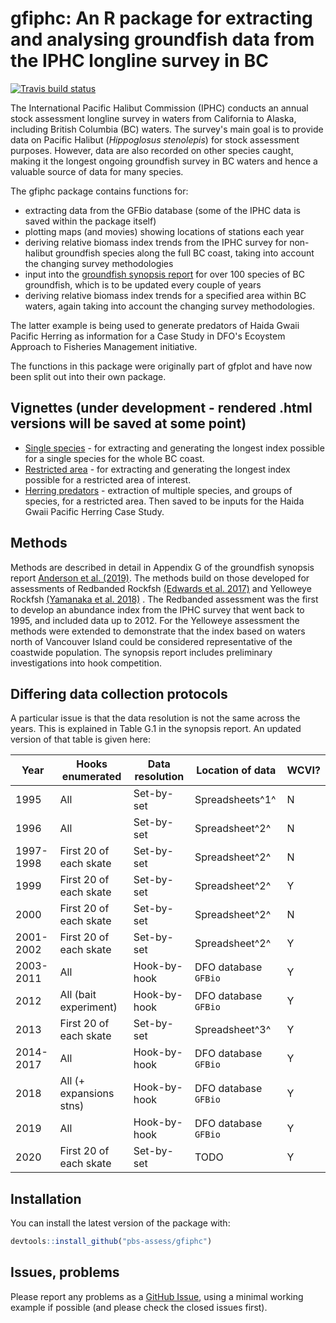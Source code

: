 # gfiphc: An R package for extracting and analysing groundfish data from the IPHC longline survey in BC

<!-- badges: start -->
[![Travis build status](https://travis-ci.com/pbs-assess/gfiphc.svg?branch=master)](https://travis-ci.com/pbs-assess/gfiphc)

<!-- badges: end -->

The International Pacific Halibut Commission (IPHC) conducts an annual stock assessment longline survey in waters from California to Alaska, including British Columbia (BC) waters. The survey's main goal is to provide data on Pacific Halibut (*Hippoglosus stenolepis*) for stock assessment purposes. However, data are also recorded on other species caught, making it the longest ongoing groundfish survey in BC waters and hence a valuable source of data for many species. 

The gfiphc package contains functions for: 

- extracting data from the GFBio database (some of the IPHC data is saved within the package itself)
- plotting maps (and movies) showing locations of stations each year
- deriving relative biomass index trends from the IPHC survey for non-halibut groundfish species along the full BC coast, taking into account the changing survey methodologies
- input into the [groundfish synopsis report](https://github.com/pbs-assess/gfsynopsis) for over 100 species of BC groundfish, which is to be updated every couple of years
- deriving relative biomass index trends for a specified area within BC waters, again taking into account the changing survey methodologies. 

The latter example is being used to generate predators of Haida Gwaii Pacific Herring as information for a Case Study in DFO's Ecoystem Approach to Fisheries Management initiative. 

The functions in this package were originally part of gfplot and have now been split out into their own package.

## Vignettes (under development - rendered .html versions will be saved at some point)

- [Single species](vignettes/data_for_one_species.Rmd) - for extracting and generating the longest index possible for a single species for the whole BC coast.
- [Restricted area](vignettes/analysis_for_restricted_area.Rmd) - for extracting and generating the longest index possible for a restricted area of interest.
- [Herring predators](vignettes/analysis_for_HG_herring_predators.Rmd) - extraction of multiple species, and groups of species, for a restricted area. Then saved to be inputs for the Haida Gwaii Pacific Herring Case Study. 

## Methods

Methods are described in detail in Appendix G of the groundfish synopsis report [Anderson et al. (2019)](https://www.dfo-mpo.gc.ca/csas-sccs/Publications/ResDocs-DocRech/2019/2019_041-eng.html). The methods build on those developed for assessments of
Redbanded Rockfsh [(Edwards et al. 2017)](https://www.dfo-mpo.gc.ca/csas-sccs/Publications/ResDocs-DocRech/2017/2017_058-eng.html) and Yelloweye Rockfsh [(Yamanaka et al. 2018)](https://www.dfo-mpo.gc.ca/csas-sccs/Publications/ResDocs-DocRech/2018/2018_001-eng.html) . The Redbanded assessment was the first to develop an abundance index from the IPHC survey that went back to 1995, and included data up to 2012. For the Yelloweye assessment the methods were extended to demonstrate that the index based on waters north of Vancouver Island could be considered representative of the coastwide population. The synopsis report includes preliminary investigations into hook competition.

## Differing data collection protocols

A particular issue is that the data resolution is not the same across the years. This is explained in Table G.1 in the synopsis report. An updated version of that table is given here:


|Year         |Hooks enumerated          |Data resolution    |Location of data       |WCVI? |
|-------------|--------------------------|-------------------|-----------------------|-------|
|1995         |All                       |Set-by-set         |Spreadsheets^1^        |N      |
|1996         |All                       |Set-by-set         |Spreadsheet^2^         |N      |
|1997-1998    |First 20 of each skate    |Set-by-set         |Spreadsheet^2^         |N      |
|1999         |First 20 of each skate    |Set-by-set         |Spreadsheet^2^         |Y      |
|2000         |First 20 of each skate    |Set-by-set         |Spreadsheet^2^         |N      |
|2001-2002    |First 20 of each skate    |Set-by-set         |Spreadsheet^2^         |Y      |
|2003-2011    |All                       |Hook-by-hook       |DFO database `GFBio`   |Y      |
|2012         |All (bait experiment)     |Hook-by-hook       |DFO database `GFBio`   |Y      |
|2013         |First 20 of each skate    |Set-by-set         |Spreadsheet^3^         |Y      |
|2014-2017    |All                       |Hook-by-hook       |DFO database `GFBio`   |Y      |
|2018         |All (+ expansions stns)   |Hook-by-hook       |DFO database `GFBio`   |Y      |
|2019         |All                       |Hook-by-hook       |DFO database `GFBio`   |Y      |
|2020         |First 20 of each skate    |Set-by-set         |TODO                   |Y      |

<!-- for putting back into gfsynopsis, note that 2018 is now separated out) -->

## Installation

You can install the latest version of the package with:

``` r
devtools::install_github("pbs-assess/gfiphc")
```

## Issues, problems

Please report any problems as a [GitHub Issue](https://github.com/pbs-assess/gfiphc/issues), using a minimal working example if possible (and please check the closed issues first).